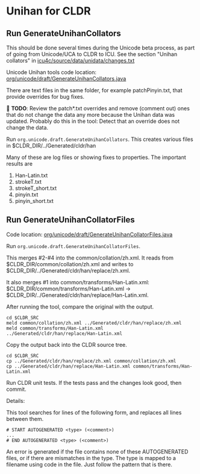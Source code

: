 # Unihan for CLDR

## Run GenerateUnihanCollators

This should be done several times during the Unicode beta process, as part of
going from Unicode/UCA to CLDR to ICU. See the section "Unihan collators" in
[icu4c/source/data/unidata/changes.txt](https://github.com/unicode-org/icu/blob/main/icu4c/source/data/unidata/changes.txt)

Unicode Unihan tools code location:
[org/unicode/draft/GenerateUnihanCollators.java](https://github.com/unicode-org/unicodetools/blob/main/unicodetools/src/main/java/org/unicode/draft/GenerateUnihanCollators.java)

There are text files in the same folder, for example patchPinyin.txt, that
provide overrides for bug fixes.

:construction: **TODO**: Review the patch\*.txt overrides and remove (comment out) ones that do not
change the data any more because the Unihan data was updated. Probably do this
in the tool: Detect that an override does not change the data.

Run `org.unicode.draft.GenerateUnihanCollators`.
This creates various files in $CLDR_DIR/../Generated/cldr/han

Many of these are log files or showing fixes to properties. The important
results are

1.  Han-Latin.txt
2.  strokeT.txt
3.  strokeT_short.txt
4.  pinyin.txt
5.  pinyin_short.txt

## Run GenerateUnihanCollatorFiles

Code location:
[org/unicode/draft/GenerateUnihanCollatorFiles.java](https://github.com/unicode-org/unicodetools/blob/main/unicodetools/src/main/java/org/unicode/draft/GenerateUnihanCollatorFiles.java)

Run `org.unicode.draft.GenerateUnihanCollatorFiles`.

This merges #2-#4 into the common/collation/zh.xml. It reads from
$CLDR_DIR/common/collation/zh.xml and writes to
$CLDR_DIR/../Generated/cldr/han/replace/zh.xml.

It also merges #1 into common/transforms/Han-Latin.xml:
$CLDR_DIR/common/transforms/Han-Latin.xml ->
$CLDR_DIR/../Generated/cldr/han/replace/Han-Latin.xml.

After running the tool, compare the original with the output.
```
cd $CLDR_SRC
meld common/collation/zh.xml ../Generated/cldr/han/replace/zh.xml
meld common/transforms/Han-Latin.xml ../Generated/cldr/han/replace/Han-Latin.xml
```

Copy the output back into the CLDR source tree.
```
cd $CLDR_SRC
cp ../Generated/cldr/han/replace/zh.xml common/collation/zh.xml
cp ../Generated/cldr/han/replace/Han-Latin.xml common/transforms/Han-Latin.xml
```

Run CLDR unit tests.
If the tests pass and the changes look good, then commit.

Details:

This tool searches for lines of the following form, and replaces all lines between
them.
```
# START AUTOGENERATED <type> (<comment>)
...
# END AUTOGENERATED <type> (<comment>)
```

An error is generated if the file contains none of these AUTOGENERATED files, or
if there are mismatches in the type. The type is mapped to a filename using code
in the file. Just follow the pattern that is there.
